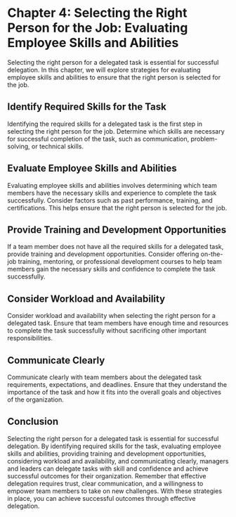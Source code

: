 Chapter 4: Selecting the Right Person for the Job: Evaluating Employee Skills and Abilities
===========================================================================================

Selecting the right person for a delegated task is essential for successful delegation. In this chapter, we will explore strategies for evaluating employee skills and abilities to ensure that the right person is selected for the job.

Identify Required Skills for the Task
-------------------------------------

Identifying the required skills for a delegated task is the first step in selecting the right person for the job. Determine which skills are necessary for successful completion of the task, such as communication, problem-solving, or technical skills.

Evaluate Employee Skills and Abilities
--------------------------------------

Evaluating employee skills and abilities involves determining which team members have the necessary skills and experience to complete the task successfully. Consider factors such as past performance, training, and certifications. This helps ensure that the right person is selected for the job.

Provide Training and Development Opportunities
----------------------------------------------

If a team member does not have all the required skills for a delegated task, provide training and development opportunities. Consider offering on-the-job training, mentoring, or professional development courses to help team members gain the necessary skills and confidence to complete the task successfully.

Consider Workload and Availability
----------------------------------

Consider workload and availability when selecting the right person for a delegated task. Ensure that team members have enough time and resources to complete the task successfully without sacrificing other important responsibilities.

Communicate Clearly
-------------------

Communicate clearly with team members about the delegated task requirements, expectations, and deadlines. Ensure that they understand the importance of the task and how it fits into the overall goals and objectives of the organization.

Conclusion
----------

Selecting the right person for a delegated task is essential for successful delegation. By identifying required skills for the task, evaluating employee skills and abilities, providing training and development opportunities, considering workload and availability, and communicating clearly, managers and leaders can delegate tasks with skill and confidence and achieve successful outcomes for their organization. Remember that effective delegation requires trust, clear communication, and a willingness to empower team members to take on new challenges. With these strategies in place, you can achieve successful outcomes through effective delegation.
